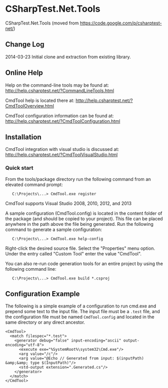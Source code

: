 CSharpTest.Net.Tools
=======================

CSharpTest.Net.Tools (moved from https://code.google.com/p/csharptest-net/)

## Change Log ##

2014-03-23	Initial clone and extraction from existing library.

## Online Help ##

Help on the command-line tools may be found at:
http://help.csharptest.net/?CommandLineTools.html

CmdTool help is located there at:
http://help.csharptest.net/?CmdToolOverview.html

CmdTool configuration information can be found at:
http://help.csharptest.net/?CmdToolConfiguration.html

## Installation ##

CmdTool integration with visual studio is discussed at:
http://help.csharptest.net/?CmdToolVisualStudio.html

### Quick start ###

From the tools/package directory run the following command from an elevated command prompt:
```
   C:\Projects\...> CmdTool.exe register
```
CmdTool supports Visual Studio 2008, 2010, 2012, and 2013

A sample configuration (CmdTool.config) is located in the content folder of the package (and should be copied to your project).  This file can be placed anywhere in the path above the file being generated.  Run the following command to generate a sample configuration:
```
   C:\Projects\...> CmdTool.exe help-config
```

Right-click the desired source file. Select the "Properties" menu option. Under the entry called "Custom Tool" enter the value "CmdTool".

You can also re-run code generation tools for an entire project by using
   the following command line:
```
   C:\Projects\...> CmdTool.exe build *.csproj
```

## Configuration Example ##

The following is a simple example of a configuration to run cmd.exe and prepend some text to the input file.  The input file must be a `.test` file, and the configuration file must be named `CmdTool.config` and located in the same directory or any direct ancestor.

```
<CmdTool>
  <match filespec="*.test">
    <generator debug="false" input-encoding="ascii" output-encoding="utf-8">
      <execute exe="%SystemRoot%\system32\Cmd.exe"/>
      <arg value="/c"/>
      <arg value="@Echo // Generated from input: $(inputPath) &amp;&amp; type $(InputPath)"/>
      <std-output extension=".Generated.cs"/>
    </generator>
  </match>
</CmdTool>
```
